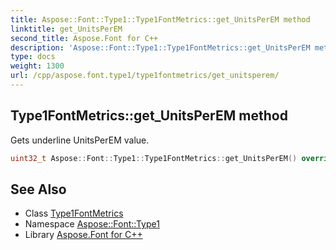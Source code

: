 ```yaml
---
title: Aspose::Font::Type1::Type1FontMetrics::get_UnitsPerEM method
linktitle: get_UnitsPerEM
second_title: Aspose.Font for C++
description: 'Aspose::Font::Type1::Type1FontMetrics::get_UnitsPerEM method. Gets underline UnitsPerEM value in C++.'
type: docs
weight: 1300
url: /cpp/aspose.font.type1/type1fontmetrics/get_unitsperem/
---
```

## Type1FontMetrics::get_UnitsPerEM method


Gets underline UnitsPerEM value.

```cpp
uint32_t Aspose::Font::Type1::Type1FontMetrics::get_UnitsPerEM() override
```

## See Also

* Class [Type1FontMetrics](../)
* Namespace [Aspose::Font::Type1](../../)
* Library [Aspose.Font for C++](../../../)
